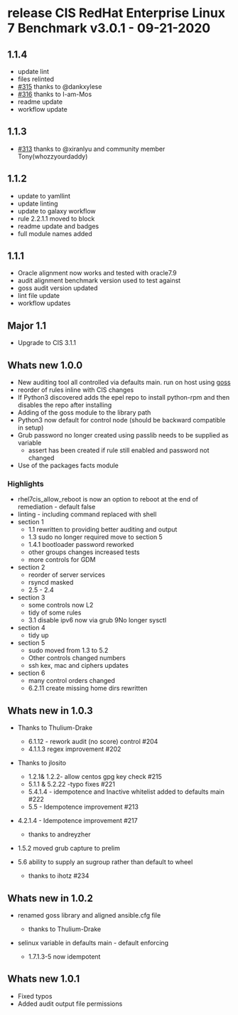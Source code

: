# release CIS RedHat Enterprise Linux 7 Benchmark v3.0.1 - 09-21-2020

## 1.1.4

- update lint
- files relinted
- [#315](https://github.com/ansible-lockdown/RHEL7-CIS/issues/315)
  thanks to @dankxylese
- [#316](https://github.com/ansible-lockdown/RHEL7-CIS/issues/316)
  thanks to I-am-Mos
- readme update
- workflow update

## 1.1.3

- [#313](https://github.com/ansible-lockdown/RHEL7-CIS/issues/313)
  thanks to @xiranlyu and community member Tony(whozzyourdaddy)

## 1.1.2

- update to yamllint
- update linting
- update to galaxy workflow
- rule 2.2.1.1 moved to block
- readme update and badges
- full module names added

## 1.1.1

- Oracle alignment now works and tested with oracle7.9
- audit alignment benchmark version used to test against
- goss audit version updated
- lint file update
- workflow updates

## Major 1.1

- Upgrade to CIS 3.1.1

## Whats new 1.0.0

- New auditing tool all controlled via defaults main. run on host using [goss](https://github.com/aelsabbahy/goss)
- reorder of rules inline with CIS changes
- If Python3 discovered adds the epel repo to install python-rpm and then disables the repo after installing
- Adding of the goss module to the library path
- Python3 now default for control node (should be backward compatible in setup)
- Grub password no longer created using passlib needs to be supplied as variable
  - assert has been created if rule still enabled and password not changed
- Use of the packages facts module

### Highlights

- rhel7cis_allow_reboot is now an option to reboot at the end of remediation - default false
- linting - including command replaced with shell
- section 1
  - 1.1 rewritten to providing better auditing and output
  - 1.3 sudo no longer required move to section 5
  - 1.4.1 bootloader password reworked
  - other groups changes increased tests
  - more controls for GDM
- section 2
  - reorder of server services
  - rsyncd masked
  - 2.5 - 2.4
- section 3
  - some controls now L2
  - tidy of some rules
  - 3.1 disable ipv6 now via grub 9No longer sysctl
- section 4
  - tidy up
- section 5
  - sudo moved from 1.3 to 5.2
  - Other controls changed numbers
  - ssh kex, mac and ciphers updates
- section 6
  - many control orders changed
  - 6.2.11 create missing home dirs rewritten

## Whats new in 1.0.3

- Thanks to Thulium-Drake
  - 6.1.12 - rework audit (no score) control #204
  - 4.1.1.3 regex improvement #202

- Thanks to jlosito
  - 1.2.1& 1.2.2- allow centos gpg key check #215
  - 5.1.1 & 5.2.22 -typo fixes #221
  - 5.4.1.4 - idempotence and Inactive whitelist added to defaults main #222
  - 5.5 - Idempotence improvement #213

- 4.2.1.4 - Idempotence improvement #217
  - thanks to andreyzher

- 1.5.2 moved grub capture to prelim

- 5.6 ability to supply an sugroup rather than default to wheel
  - thanks to ihotz #234

## Whats new in 1.0.2

- renamed goss library and aligned ansible.cfg file
  - thanks to Thulium-Drake

- selinux variable in defaults main - default enforcing
  - 1.7.1.3-5 now idempotent

## Whats new 1.0.1

- Fixed typos
- Added audit output file permissions
